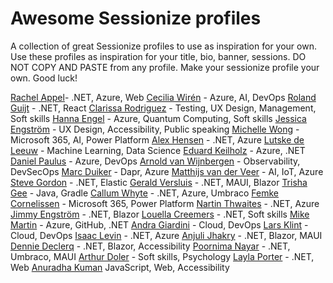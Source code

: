 # Awesome Sessionize profiles
A collection of great Sessionize profiles to use as inspiration for your own. Use these profiles as inspiration for your title, bio, banner, sessions. DO NOT COPY AND PASTE from any profile. Make your sessionize profile your own. Good luck!

[Rachel Appel](https://sessionize.com/rachelappel)- .NET, Azure, Web
[Cecilia Wirén](https://sessionize.com/cecilia-wiren/) - Azure, AI, DevOps
[Roland Guijt](https://sessionize.com/roland-guijt/) - .NET, React
[Clarissa Rodriguez](https://sessionize.com/clarissa-almeida-rodrigues/) - Testing, UX Design, Management, Soft skills
[Hanna Engel](https://sessionize.com/hanna-engel/) - Azure, Quantum Computing, Soft skills
[Jessica Engström](https://sessionize.com/EngstromJess/) - UX Design, Accessibility, Public speaking
[Michelle Wong](https://sessionize.com/michelle-wong/) - Microsoft 365, AI, Power Platform
[Alex Hensen](https://sessionize.com/alexhensen/) - .NET, Azure
[Lutske de Leeuw](https://sessionize.com/Lutske/) - Machine Learning, Data Science
[Eduard Keilholz](https://sessionize.com/eduard) - Azure, .NET
[Daniel Paulus](https://sessionize.com/danielpaulus/) - Azure, DevOps
[Arnold van Wijnbergen](https://sessionize.com/devmonops) - Observability, DevSecOps
[Marc Duiker](https://sessionize.com/marcduiker/) - Dapr, Azure
[Matthijs van der Veer](https://sessionize.com/matthijs-van-der-veer/) - AI, IoT, Azure
[Steve Gordon](https://sessionize.com/stevejgordon/) - .NET, Elastic
[Gerald Versluis](https://sessionize.com/jfversluis) - .NET, MAUI, Blazor
[Trisha Gee](https://sessionize.com/trisha-gee/) - Java, Gradle
[Callum Whyte](https://sessionize.com/callumbwhyte) - .NET, Azure, Umbraco
[Femke Cornelissen](https://sessionize.com/femke-cornelissen/) - Microsoft 365, Power Platform
[Nartin Thwaites](https://sessionize.com/martin-thwaites) - .NET, Azure
[Jimmy Engström](https://sessionize.com/EngstromJimmy) - .NET, Blazor
[Louella Creemers](https://sessionize.com/louelladev) - .NET, Soft skills
[Mike Martin](https://sessionize.com/mikemartin/) - Azure, GitHub, .NET
[Andra Giardini](https://sessionize.com/andrea-giardini/) - Cloud, DevOps
[Lars Klint](https://sessionize.com/larsklint/) - Cloud, DevOps
[Isaac Levin](https://sessionize.com/isaacrlevin/) - .NET, Azure
[Anjuli Jhakry](https://sessionize.com/aljhakry/) - .NET, Blazor, MAUI
[Dennie Declerq](https://sessionize.com/dennie-declercq/) - .NET, Blazor, Accessibility
[Poornima Nayar](https://sessionize.com/poornima-nayar/) - .NET, Umbraco, MAUI
[Arthur Doler](https://sessionize.com/arthur-doler/) - Soft skills, Psychology
[Layla Porter](https://sessionize.com/layla-porter/) - .NET, Web
[Anuradha Kuman](https://sessionize.com/anuradha/)  JavaScript, Web, Accessibility
